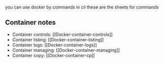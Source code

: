you can use docker by commands in cli 
these are the sheets for commands
## Container notes
- Container controls: [[Docker-container-controls]]
- Container listing: [[Docker-container-listing]]
- Container logs: [[Docker-container-logs]]
- Container managing: [[Docker-container-managing]]
- Container copy: [[Docker-container-cp]]



